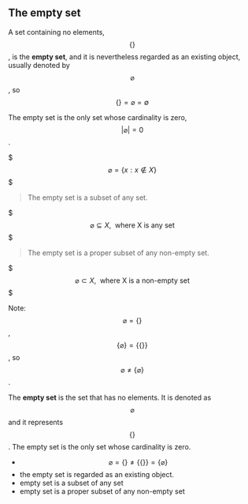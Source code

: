 ## The empty set

A set containing no elements, $$\{\}$$, is the __empty set__, and it is nevertheless regarded as an existing object, usually denoted by $$\varnothing$$, so $$\{\}=\varnothing = \emptyset$$

The empty set is the only set whose cardinality is zero, $$|\varnothing|=0$$.

$$$
\varnothing = \{x:x\not\in X\}
$$$

> The empty set is a subset of any set.

$$$
\varnothing \subseteq X , \ \ \text{where X is any set}
$$$

> The empty set is a proper subset of any non-empty set.

$$$
\varnothing \subset X , \ \ \text{where X is a non-empty set}
$$$

Note: $$\varnothing=\{\}$$, $$\{\varnothing\}=\{\{\}\}$$, so $$\varnothing\neq \{\varnothing\} $$.


The __empty set__ is the set that has no elements. It is denoted as $$\varnothing$$ and it represents $$\{\}$$. The empty set is the only set whose cardinality is zero.


- $$\varnothing=\{\}\neq\{\{\}\}=\{\varnothing\} $$
- the empty set is regarded as an existing object.
- empty set is a subset of any set
- empty set is a proper subset of any non-empty set
